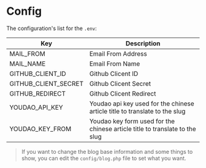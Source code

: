 # Config

The configuration's list for the `.env`:

| Key | Description |
| --- | --- |
| MAIL_FROM | Email From Address |
| MAIL_NAME | Email From Name |
| GITHUB_CLIENT_ID | Github Clicent ID |
| GITHUB_CLIENT_SECRET | Github Clicent Secret |
| GITHUB_REDIRECT | Github Clicent Redirect |
| YOUDAO_API_KEY | Youdao api key used for the chinese article title to translate to the slug |
| YOUDAO_KEY_FROM | Youdao key form used for the chinese article title to translate to the slug |

> If you want to change the blog base information and some things to show, you can edit the `config/blog.php` file to set what you want.
